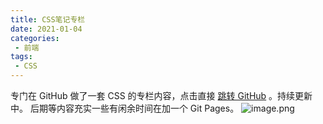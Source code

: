 ```yaml
---
title: CSS笔记专栏
date: 2021-01-04
categories:
 - 前端
tags:
 - CSS
---
```


专门在 GitHub 做了一套 CSS 的专栏内容，点击直接 [跳转 GitHub](https://github.com/rodrick278/CSS-Notes) 。持续更新中。
后期等内容充实一些有闲余时间在加一个 Git Pages。
![image.png](https://gitee.com/rodrick278/img/raw/master/img/1609729306590-b20486df-9e13-4576-8b0c-113bacb180b6.png)
